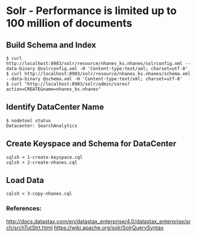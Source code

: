 Solr - Performance is limited up to 100 million of documents
============================================================

## Build Schema and Index

```
$ curl http://localhost:8983/solr/resource/nhanes_ks.nhanes/solrconfig.xml --data-binary @solrconfig.xml -H 'Content-type:text/xml; charset=utf-8'
$ curl http://localhost:8983/solr/resource/nhanes_ks.nhanes/schema.xml --data-binary @schema.xml -H 'Content-type:text/xml; charset=utf-8'
$ curl "http://localhost:8983/solr/admin/cores?action=CREATE&name=nhanes_ks.nhanes"
```

## Identify DataCenter Name
```
$ nodetool status
Datacenter: SearchAnalytics
```

## Create Keyspace and Schema for DataCenter
```
cqlsh < 1-create-keyspace.cql
cqlsh < 2-create-nhanes.cql

```
## Load Data 

```
cqlsh < 3-copy-nhanes.cql

```

### References:
http://docs.datastax.com/en/datastax_enterprise/4.0/datastax_enterprise/srch/srchTutStrt.html
https://wiki.apache.org/solr/SolrQuerySyntax
